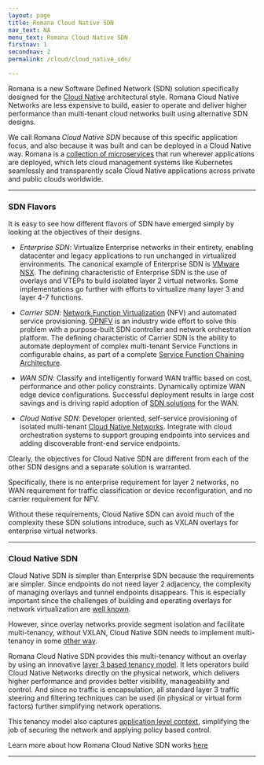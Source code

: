 ```yaml
---
layout: page
title: Romana Cloud Native SDN
nav_text: NA
menu_text: Romana Cloud Native SDN
firstnav: 1
secondnav: 2
permalink: /cloud/cloud_native_sdn/

---
```

Romana is a new Software Defined Network (SDN) solution specifically designed for the [Cloud Native](https://cncf.io/) architectural style. Romana Cloud Native Networks are less expensive to build, easier to operate and deliver higher performance than multi-tenant cloud networks built using alternative SDN designs. 

We call Romana *Cloud Native SDN* because of this specific application focus, and also because it was built and can be deployed in a Cloud Native way. Romana is a [collection of microservices](/how/romana_arch/) that run wherever applications are deployed, which lets cloud management systems like Kubernetes seamlessly and transparently scale Cloud Native applications across private and public clouds worldwide.

---

### SDN Flavors

It is easy to see how different flavors of SDN have emerged simply by looking at the objectives of their designs.

* *Enterprise SDN*: Virtualize Enterprise networks in their entirety, enabling datacenter and legacy applications to run unchanged in virtualized environments. The canonical example of Enterprise SDN is [VMware NSX](https://www.vmware.com/products/nsx). The defining characteristic of Enterprise SDN is the use of overlays and VTEPs to build isolated layer 2 virtual networks. Some implementations go further with efforts to virtualize many layer 3 and layer 4-7 functions.

* *Carrier SDN*: [Network Function Virtualization](http://searchsdn.techtarget.com/definition/network-functions-virtualization-NFV) (NFV) and automated service provisioning. [OPNFV]( https://www.opnfv.org/) is an industry wide effort to solve this problem with a purpose-built SDN controller and network orchestration platform. The defining characteristic of Carrier SDN is the ability to automate deployment of complex multi-tenant Service Functions in configurable chains, as part of a complete [Service Function Chaining Architecture](https://datatracker.ietf.org/doc/rfc7665/).

* *WAN SDN*: Classify and intelligently forward WAN traffic based on cost, performance and other policy constraints. Dynamically optimize WAN edge device configurations. Successful deployment results in large cost savings and is driving rapid adoption of [SDN solutions](http://www.networkcomputing.com/networking/software-defined-wan-a-primer/a/d-id/1307047) for the WAN.

* *Cloud Native SDN*: Developer oriented, self-service provisioning of isolated multi-tenant [Cloud Native Networks](/cloud/cloud_native_networks/). Integrate with cloud orchestration systems to support grouping endpoints into services and adding discoverable front-end service endpoints.

Clearly, the objectives for Cloud Native SDN are different from each of the other SDN designs and a separate solution is warranted. 

Specifically, there is no enterprise requirement for layer 2 networks, no WAN requirement for traffic classification or device reconfiguration, and no carrier requirement for NFV. 

Without these requirements, Cloud Native SDN can avoid much of the complexity these SDN solutions introduce, such as VXLAN overlays for enterprise virtual networks. 

---

### Cloud Native SDN

Cloud Native SDN is simpler than Enterprise SDN because the requirements are simpler. Since endpoints do not need layer 2 adjacency, the complexity of managing overlays and tunnel endpoints disappears. This is especially important since the challenges of building and operating overlays for network virtualization are [well known](/how/background/#vxlan-isolation/). 

However, since overlay networks provide segment isolation and facilitate multi-tenancy, without VXLAN, Cloud Native SDN needs to implement multi-tenancy in some [other way](/how/romana_details/#romana-tenant-isolation). 

Romana Cloud Native SDN provides this multi-tenancy without an overlay by using an innovative [layer 3 based tenancy model](/how/romana_details/#romana-tenant-isolation). It lets operators build Cloud Native Networks directly on the physical network, which delivers higher performance and provides better visibility, manageability and control. And since no traffic is encapsulation, all standard layer 3 traffic steering and filtering techniques can be used (in physical or virtual form factors) further simplifying network operations.

This tenancy model also captures [application level context](/how/romana_details/#romana-tenant-isolation), simplifying the job of securing the network and applying policy based control.

Learn more about how Romana Cloud Native SDN works [here](/how/romana_basics/)

---
